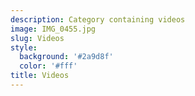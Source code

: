 ```yaml
---
description: Category containing videos
image: IMG_0455.jpg
slug: Videos
style:
  background: '#2a9d8f'
  color: '#fff'
title: Videos
---
```

